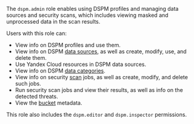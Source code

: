 The `dspm.admin` role enables using DSPM profiles and managing data sources and security scans, which includes viewing masked and unprocessed data in the scan results.

Users with this role can:
* View info on DSPM profiles and use them.
* View info on DSPM [data sources](../../security-deck/concepts/dspm.md#data-source), as well as create, modify, use, and delete them.
* Use Yandex Cloud resources in DSPM data sources.
* View info on DSPM [data categories](../../security-deck/concepts/dspm.md#data-categories).
* View info on security [scan](../../security-deck/concepts/dspm.md#scanning) jobs, as well as create, modify, and delete such jobs.
* Run security scan jobs and view their results, as well as info on the detected threats.
* View the [bucket](../../storage/concepts/bucket.md) metadata.

This role also includes the `dspm.editor` and `dspm.inspector` permissions.
